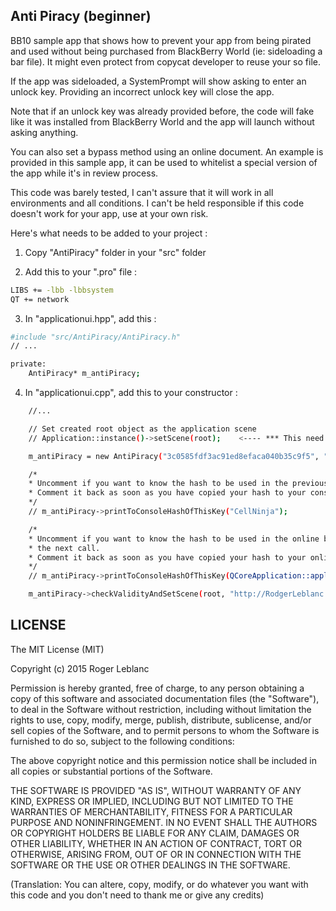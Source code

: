 Anti Piracy (beginner)
--------------
BB10 sample app that shows how to prevent your app from being pirated and used without being purchased from BlackBerry World (ie: sideloading a bar file). It might even protect from copycat developer to reuse your so file.

If the app was sideloaded, a SystemPrompt will show asking to enter an unlock key. Providing an incorrect unlock key will close the app.

Note that if an unlock key was already provided before, the code will fake like it was installed from BlackBerry World and the app will launch without asking anything.

You can also set a bypass method using an online document. An example is provided in this sample app, it can be used to whitelist a special version of the app while it's in review process.

This code was barely tested, I can't assure that it will work in all environments and all conditions. I can't be held responsible if this code doesn't work for your app, use at your own risk.



Here's what needs to be added to your project :

1) Copy "AntiPiracy" folder in your "src" folder

2) Add this to your ".pro" file :
```sh
LIBS += -lbb -lbbsystem
QT += network
```

3) In "applicationui.hpp", add this :

```sh
#include "src/AntiPiracy/AntiPiracy.h"
// ...

private:
    AntiPiracy* m_antiPiracy;
```

4) In "applicationui.cpp", add this to your constructor :

```sh
    //...

    // Set created root object as the application scene
    // Application::instance()->setScene(root);    <---- *** This need to be commented or removed ***

    m_antiPiracy = new AntiPiracy("3c0585fdf3ac91ed8efaca040b35c9f5", "mySalt", this);

    /*
    * Uncomment if you want to know the hash to be used in the previous constructor call
    * Comment it back as soon as you have copied your hash to your constructor call.
    */
    // m_antiPiracy->printToConsoleHashOfThisKey("CellNinja");

    /*
    * Uncomment if you want to know the hash to be used in the online bypass document set in
    * the next call.
    * Comment it back as soon as you have copied your hash to your online document.
    */
    // m_antiPiracy->printToConsoleHashOfThisKey(QCoreApplication::applicationVersion());

    m_antiPiracy->checkValidityAndSetScene(root, "http://RodgerLeblanc.github.io/CellNinjaBundleWhitelistedHash.txt");
```



LICENSE
--------------
The MIT License (MIT)

Copyright (c) 2015 Roger Leblanc

Permission is hereby granted, free of charge, to any person obtaining a copy of this software and associated documentation files (the "Software"), to deal in the Software without restriction, including without limitation the rights to use, copy, modify, merge, publish, distribute, sublicense, and/or sell copies of the Software, and to permit persons to whom the Software is furnished to do so, subject to the following conditions:

The above copyright notice and this permission notice shall be included in all copies or substantial portions of the Software.

THE SOFTWARE IS PROVIDED "AS IS", WITHOUT WARRANTY OF ANY KIND, EXPRESS OR IMPLIED, INCLUDING BUT NOT LIMITED TO THE WARRANTIES OF MERCHANTABILITY, FITNESS FOR A PARTICULAR PURPOSE AND NONINFRINGEMENT. IN NO EVENT SHALL THE AUTHORS OR COPYRIGHT HOLDERS BE LIABLE FOR ANY CLAIM, DAMAGES OR OTHER LIABILITY, WHETHER IN AN ACTION OF CONTRACT, TORT OR OTHERWISE, ARISING FROM, OUT OF OR IN CONNECTION WITH THE SOFTWARE OR THE USE OR OTHER DEALINGS IN THE SOFTWARE.


(Translation: You can altere, copy, modify, or do whatever you want with this code and you don't need to thank me or give any credits)